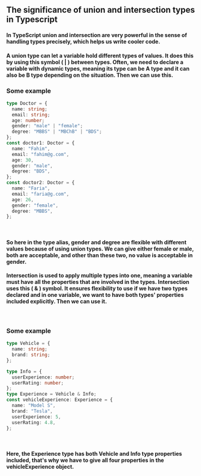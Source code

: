 ## The significance of union and intersection types in Typescript

#### In TypeScript union and intersection are very powerful in the sense of handling types precisely, which helps us write cooler code.

#### A union type can let a variable hold different types of values. It does this by using this symbol ( | ) between types. Often, we need to declare a variable with dynamic types, meaning its type can be A type and it can also be B type depending on the situation. Then we can use this.

### Some example

```typescript
type Doctor = {
  name: string;
  email: string;
  age: number;
  gender: "male" | "female";
  degree: "MBBS" | "MBChB" | "BDS";
};
const doctor1: Doctor = {
  name: "Fahim",
  email: "fahim@g.com",
  age: 30,
  gender: "male",
  degree: "BDS",
};
const doctor2: Doctor = {
  name: "Faria",
  email: "faria@g.com",
  age: 26,
  gender: "female",
  degree: "MBBS",
};
```

<br/>

#### So here in the type alias, gender and degree are flexible with different values because of using union types. We can give either female or male, both are acceptable, and other than these two, no value is acceptable in gender.

#### Intersection is used to apply multiple types into one, meaning a variable must have all the properties that are involved in the types. Intersection uses this ( & ) symbol. It ensures flexibility to use if we have two types declared and in one variable, we want to have both types' properties included explicitly. Then we can use it.

<br/>

### Some example

```typescript
type Vehicle = {
  name: string;
  brand: string;
};

type Info = {
  userExperience: number;
  userRating: number;
};
type Experience = Vehicle & Info;
const vehicleExperience: Experience = {
  name: "Model S",
  brand: "Tesla",
  userExperience: 5,
  userRating: 4.8,
};
```

<br/>

#### Here, the Experience type has both Vehicle and Info type properties included, that's why we have to give all four properties in the vehicleExperience object.
